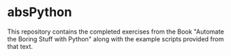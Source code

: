 # absPython
This repository contains the completed exercises from the Book "Automate the Boring Stuff with Python" along with the example scripts provided from that text. 
